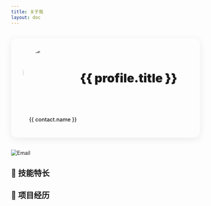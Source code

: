 ```yaml
---
title: 关于我
layout: doc
---
```


<script setup>
import { VPTeamMembers } from 'vitepress/theme'
import Nav from './.vitepress/theme/components/nav.vue'
import SkillTag from './.vitepress/theme/components/SkillTag.vue'
import TypeWriter from './.vitepress/theme/components/TypeWriter.vue'

const skills = [
  {
    title: 'HTML',
    icon: 'https://api.iconify.design/logos:html-5.svg',
    color: '#E34F26'
  },
  {
    title: 'CSS',
    icon: 'https://api.iconify.design/logos:css-3.svg',
    color: '#1572B6'
  },
  {
    title: 'JavaScript',
    icon: 'https://api.iconify.design/logos:javascript.svg',
    color: '#F7DF1E'
  },
  {
    title: 'Vue',
    icon: 'https://api.iconify.design/logos:vue.svg',
    color: '#4FC08D'
  }
  ,
  {
    title: 'Git',
    icon: 'https://api.iconify.design/logos:git-icon.svg',
    color: '#dc4c31'
  },
  {
    title:'Github',
    icon:'https://api.iconify.design/logos:github-icon.svg',
    color:'#b7c2b7',
  },
  {
    title:'TypeScript',
    icon:'https://api.iconify.design/logos:typescript-icon.svg',
    color:'#3389fe',
  },
  {
    title:'Node.js',
    icon:'https://api.iconify.design/logos:nodejs-icon.svg',
    color:'#379337'
  },
  {
    title: 'Vite',
    icon:'https://api.iconify.design/logos:vitejs.svg',
    color:'#5e65e9'
  },
  {
    title:'Markdown',
    icon:'https://api.iconify.design/logos:markdown.svg',
    color:'#6e7681'
  },
  {
    title:'React',
    icon:'https://api.iconify.design/logos:react.svg',
    color:'#66d3f1'
  },
  {
    title:'Next.js',
    icon:'https://api.iconify.design/logos:nextjs-icon.svg',
    color:''
  },
  {
    title:'Ant Design',
    icon:'https://api.iconify.design/logos:ant-design.svg',
    color:'#176fe9'
  },
  {
    title:'Npm',
    icon:'https://api.iconify.design/logos:npm-icon.svg',
    color:'#c74342'
  },
  {
    title:'Pyhton',
    icon:'https://api.iconify.design/logos:python.svg',
    color:'#e0cb1d'
  }
]

const projects = [
  {
    title: '代办事项',
    desc: '基于Vue+TS的动态事件代办管理',
    url: 'https://github.com/your-repo',
    badge: 'Beta',
    badgeType: 'beta',
    icon: 'https://api.iconify.design/logos:todoist.svg'
  },
  // {
  //   title: '项目模板',
  //   desc: 'Vue3 + TypeScript 项目模板',
  //   url: 'https://github.com/your-repo',
  //   badge: 'NEW',
  //   badgeType: 'new'
  // }
]

const profile = {
  name: 'Yu Meng',
  title: '鱼梦江湖',
  avatar: 'https://s21.ax1x.com/2025/02/07/pEm9bQO.jpg',
  bio: [
        '不要害怕尝试新技术，失败是成功路上的必经之路。',
    '成长是一场与自己的较量，你只需要比昨天的自己更好。',
    '每一个Bug都是一次成长的机会。',
    '每一次优化，都是对完美的追求。',
    '技术没有终点，只有不断的学习和突破。'
  ],
  contacts: [
    {
      icon: 'github',
      name: 'GitHub',
      link: 'https://github.com/myfishdream'
    },
    {
      icon: 'email',
      name: 'Email',
      link: 'mailto:yumengjianghu@outlook.com'
    },
    // 图标由样式匹配，新增项需添加图标
  ]
}
</script>

<div class="profile-container">
  <div class="profile-card">
    <div class="profile-header">
      <div class="avatar-container">
        <img :src="profile.avatar" alt="头像" class="avatar">
      </div>
      <div class="profile-info">
        <h1 class="name">{{ profile.name }}</h1>
        <p class="title">{{ profile.title }}</p>
        <p class="bio">
        <!--:typeSpeed="80"
            :deleteSpeed="40"
            :delayBetween="2000" -->
          <TypeWriter 
            :texts="profile.bio"
            :typeSpeed="30"
            :deleteSpeed="30"
            :delayBetween="2000"
          />
        </p>
      </div>
    </div>
    <div class="contact-links">
      <a v-for="contact in profile.contacts" 
         :key="contact.link"
         :href="contact.link"
         class="contact-item"
         :class="contact.icon"
         target="_blank"
         rel="noopener">
        <span class="contact-name">{{ contact.name }}</span>
      </a>
    </div>
  </div>
</div>

![Email](https://img.shields.io/badge/Email-yumengjianghu@outlook.com-blue?style=for-the-badge&logo=gmail&logoColor=white)

## 🎯 技能特长

<SkillTag :skills="skills"/>

## 💼 项目经历

<Nav :tools="projects"/>

<Giscus/>

<style scoped>
.profile-container {
  margin: 2rem 0;
}

.profile-card {
  background: var(--vp-c-bg-soft);
  border-radius: 16px;
  padding: 2rem;
  box-shadow: 0 4px 20px rgba(0, 0, 0, 0.08);
  transition: all 0.3s ease;
}

.profile-card:hover {
  transform: translateY(-2px);
  box-shadow: 0 6px 24px rgba(0, 0, 0, 0.12);
}

.profile-header {
  display: flex;
  gap: 2rem;
  align-items: center;
}

.avatar-container {
  position: relative;
  width: 120px;
  height: 120px;
  border-radius: 60px;
  overflow: hidden;
  background: var(--vp-c-bg);
  border: 3px solid var(--vp-c-brand);
  flex-shrink: 0;
  display: flex;
  align-items: center;
  justify-content: center;
}

.avatar {
  width: 120%;
  height: 120%;
  object-fit: cover;
  object-position: center;
  transform-origin: center;
  transform: scale(1);
  transition: transform 0.3s ease;
}

.avatar-container:hover .avatar {
  transform: scale(1.1);
}

.profile-info {
  flex: 1;
}

.name {
  margin: 0;
  font-size: 2rem;
  background: linear-gradient(120deg, var(--vp-c-brand), var(--vp-c-brand-light));
  -webkit-background-clip: text;
  -webkit-text-fill-color: transparent;
  line-height: 1.2;
}

.title {
  margin: 0.5rem 0;
  font-size: 2rem;
  color: var(--vp-c-text-2);
  font-weight: 1000;
}

.bio {
  margin: 0.5rem 0;
  color: var(--vp-c-text-1);
  line-height: 1.6;
  font-size: 1.1rem;
  display: flex;
  align-items: center;
}

.contact-links {
  display: flex;
  gap: 1rem;
  margin-top: 1.5rem;
  padding-top: 1.5rem;
  border-top: 1px solid var(--vp-c-divider);
}

.contact-item {
  display: inline-flex;
  align-items: center;
  padding: 0.5rem 1rem;
  border-radius: 8px;
  background: var(--vp-c-bg);
  color: var(--vp-c-text-1);
  text-decoration: none;
  font-size: 0.9rem;
  font-weight: 500;
  transition: all 0.3s ease;
  border: 1px solid var(--vp-c-divider);
}

.contact-item:hover {
  background: var(--vp-c-brand);
  color: white;
  border-color: var(--vp-c-brand);
  transform: translateY(-2px);
}
/* 其他图标在此添加 */
.contact-item.github::before {
  content: '🐱';
  margin-right: 0.5rem;
}

.contact-item.email::before {
  content: '📧';
  margin-right: 0.5rem;
}
.contact-item.other::before {
  content: '📦';
  margin-right: 0.5rem;
}
/* 深色模式适配 */
@media (prefers-color-scheme: dark) {
  .profile-card {
    box-shadow: 0 4px 20px rgba(0, 0, 0, 0.2);
  }
  
  .profile-card:hover {
    box-shadow: 0 6px 24px rgba(0, 0, 0, 0.3);
  }
  
  .avatar-container {
    border-width: 2px;
  }
}

/* 移动端适配 */
@media (max-width: 768px) {
  .profile-card {
    padding: 1.5rem;
  }
  
  .profile-header {
    flex-direction: column;
    text-align: center;
    gap: 1rem;
  }
  
  .avatar-container {
    width: 100px;
    height: 100px;
    border-radius: 50px;
    margin: 0 auto;
  }
  
  .contact-links {
    flex-wrap: wrap;
    justify-content: center;
  }
  
  .name {
    font-size: 1.5rem;
  }
  
  .title {
    font-size: 1rem;
  }

  .avatar {
    width: 120%;
    height: 120%;
  }

  .bio {
    font-size: 0.9rem;
  }
}
</style>
